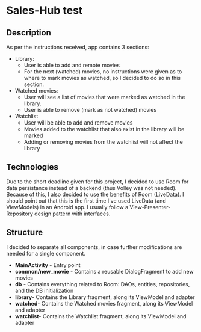 # Sales-Hub test

## Description
As per the instructions received, app contains 3 sections:
- Library:
	- User is able to add and remote movies
	- For the next (watched) movies, no instructions were given as to where to mark movies as watched, so I decided to do so in this section.
- Watched movies:
	- User will see a list of movies that were marked as watched in the library.
	- User is able to remove (mark as not watched) movies
- Watchlist
	- User will be able to add and remove movies
	- Movies added to the watchlist that also exist in the library will be marked
	- Adding or removing movies from the watchlist will not affect the library

## Technologies
Due to the short deadline given for this project, I decided to use Room for data persistance instead of a backend (thus Volley was not needed). Because of this, I also decided to use the benefits of Room (LiveData).
I should point out that this is the first time I've used LiveData (and ViewModels) in an Android app. I usually follow a View-Presenter-Repository design pattern with interfaces.

## Structure
I decided to separate all components, in case further modifications are needed for a single component.
- **MainActivity** - Entry point
- **common/new_movie** - Contains a reusable DialogFragment to add new movies
- **db** - Contains everything related to Room: DAOs, entities, repositories, and the DB initialization
- **library**- Contains the Library fragment, along its ViewModel and adapter
- **watched**- Contains the Watched movies fragment, along its ViewModel and adapter
- **watchlist**- Contains the Watchlist fragment, along its ViewModel and adapter